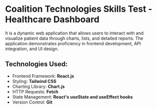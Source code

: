 # Coalition Technologies Skills Test - Healthcare Dashboard
It is a dynamic web application that allows users to interact with and visualize patient data through charts, lists, and detailed reports. The application demonstrates proficiency in frontend development, API integration, and UI design.

## Technologies Used:

- Frontend Framework: **React.js**
- Styling: **Tailwind CSS**
- Charting Library: **Chart.js**
- HTTP Requests: **Fetch**
- State Management: **React's useState and useEffect hooks**
- Version Control: **Git**
